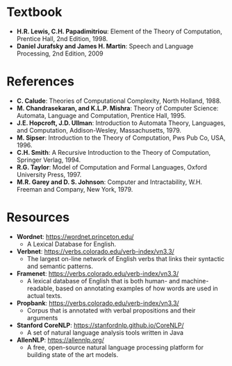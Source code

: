 # Textbook
- <b>H.R. Lewis, C.H. Papadimitriou</b>: Element of the Theory of Computation, Prentice Hall, 2nd Edition, 1998.
- <b>Daniel Jurafsky and James H. Martin</b>: Speech and Language Processing, 2nd Edition, 2009

# References
- <b>C. Calude</b>: Theories of Computational Complexity, North Holland, 1988.
- <b>M. Chandrasekaran, and K.L.P. Mishra</b>: Theory of Computer Science: Automata, Language and Computation, Prentice Hall, 1995.
- <b>J.E. Hopcroft, J.D. Ullman</b>: Introduction to Automata Theory, Languages, and Computation, Addison-Wesley, Massachusetts, 1979.
- <b>M. Sipser</b>: Introduction to the Theory of Computation, Pws Pub Co, USA, 1996.
- <b>C.H. Smith</b>: A Recursive Introduction to the Theory of Computation, Springer Verlag, 1994.
- <b>R.G. Taylor</b>: Model of Computation and Formal Languages, Oxford University Press, 1997.
- <b>M.R. Garey and D. S. Johnson</b>: Computer and Intractability, W.H. Freeman and Company, New York, 1979.

# Resources
- <b>Wordnet</b>: https://wordnet.princeton.edu/
    - A Lexical Database for English.
- <b>Verbnet</b>: https://verbs.colorado.edu/verb-index/vn3.3/
    - The largest on-line network of English verbs that links their syntactic and semantic patterns.
- <b>Framenet</b>: https://verbs.colorado.edu/verb-index/vn3.3/
    - A lexical database of English that is both human- and machine-readable, based on annotating examples of how words are used in actual texts.
- <b>Propbank</b>: https://verbs.colorado.edu/verb-index/vn3.3/
    - Corpus that is annotated with verbal propositions and their arguments
- <b>Stanford CoreNLP</b>: https://stanfordnlp.github.io/CoreNLP/
    - A set of natural language analysis tools written in Java
- <b>AllenNLP</b>: https://allennlp.org/
    - A free, open-source natural language processing platform for building state of the art models.